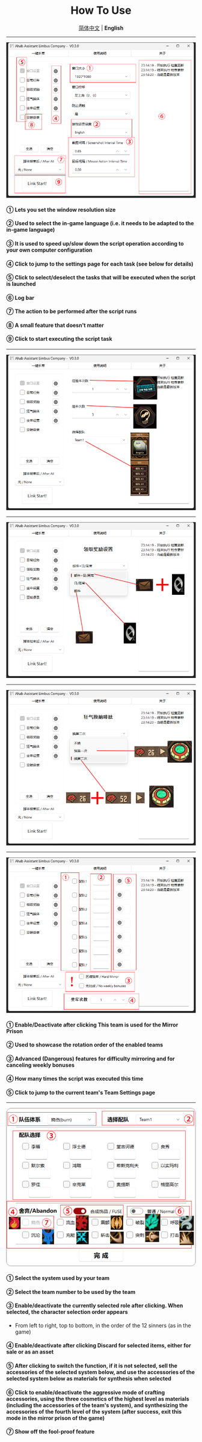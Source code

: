 <div align="center">

# How To Use

[简体中文](./assets/doc/zh/How_to_use.md) | **English**

</div>

---

![image](./assets/doc/image/main_page.png)

#### ① Lets you set the window resolution size
#### ② Used to select the in-game language (i.e. it needs to be adapted to the in-game language)
#### ③ It is used to speed up/slow down the script operation according to your own computer configuration
#### ④ Click to jump to the settings page for each task (see below for details)
#### ⑤ Click to select/deselect the tasks that will be executed when the script is launched
#### ⑥ Log bar
#### ⑦ The action to be performed after the script runs
#### ⑧ A small feature that doesn't matter
#### ⑨ Click to start executing the script task

---

![image](./assets/doc/image/page_1.png)

---

![image](./assets/doc/image/page_2.png)

---

![image](./assets/doc/image/page_3.png)

---

![image](./assets/doc/image/page_4.png)

#### ① Enable/Deactivate after clicking This team is used for the Mirror Prison
#### ② Used to showcase the rotation order of the enabled teams
#### ③ Advanced (Dangerous) features for difficulty mirroring and for canceling weekly bonuses
#### ④ How many times the script was executed this time
#### ⑤ Click to jump to the current team's Team Settings page

---

![image](./assets/doc/image/page_5.png)

#### ① Select the system used by your team
#### ② Select the team number to be used by the team
#### ③ Enable/deactivate the currently selected role after clicking. When selected, the character selection order appears
- From left to right, top to bottom, in the order of the 12 sinners (as in the game)
#### ④ Enable/deactivate after clicking Discard for selected items, either for sale or as an asset
#### ⑤ After clicking to switch the function, if it is not selected, sell the accessories of the selected system below, and use the accessories of the selected system below as materials for synthesis when selected
#### ⑥ Click to enable/deactivate the aggressive mode of crafting accessories, using the three cosmetics of the highest level as materials (including the accessories of the team's system), and synthesizing the accessories of the fourth level of the system (after success, exit this mode in the mirror prison of the game)
#### ⑦ Show off the fool-proof feature